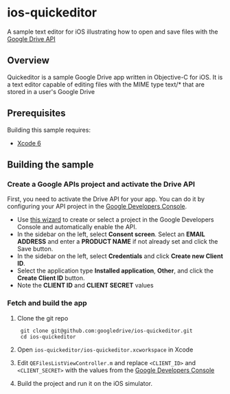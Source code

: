 # ios-quickeditor

A sample text editor for iOS illustrating how to open and save files with the [Google Drive API](https://developers.google.com/drive/ios)

## Overview

Quickeditor is a sample Google Drive app written in Objective-C for iOS. It is a text editor 
capable of editing files with the MIME type text/* that are stored in a user's Google Drive

## Prerequisites

Building this sample requires:

* [Xcode 6](https://developer.apple.com/xcode/downloads/)

## Building the sample

### Create a Google APIs project and activate the Drive API

First, you need to activate the Drive API for your app. You can do it by configuring your API project in the
[Google Developers Console](https://console.developers.google.com/).


- Use [this wizard](https://console.developers.google.com/start/api?id=drive) to create or select a project in the Google Developers Console and automatically enable the API.
- In the sidebar on the left, select **Consent screen**. Select an **EMAIL ADDRESS** and enter a **PRODUCT NAME** if not already set and click the Save button.
- In the sidebar on the left, select **Credentials** and click **Create new Client ID**.
- Select the application type **Installed application**, **Other**, and click the **Create Client ID** button.
- Note the **CLIENT ID** and **CLIENT SECRET** values

### Fetch and build the app

1. Clone the git repo

        git clone git@github.com:googledrive/ios-quickeditor.git
        cd ios-quickeditor
1. Open `ios-quickeditor/ios-quickeditor.xcworkspace` in Xcode
1. Edit `QEFilesListViewController.m` and replace `<CLIENT_ID>` and `<CLIENT_SECRET>` with the values from the
[Google Developers Console](https://console.developers.google.com/apis/console/)
1. Build the project and run it on the iOS simulator.

